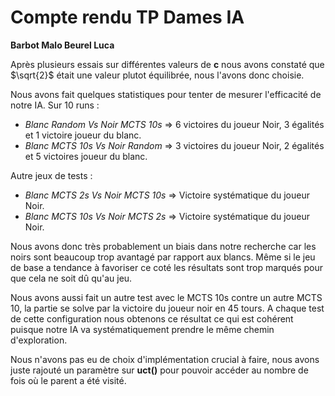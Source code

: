 # Compte rendu TP Dames IA

**Barbot Malo
Beurel Luca**

Après plusieurs essais sur différentes valeurs de **c** nous avons constaté que $\sqrt{2}$ était une valeur plutot équilibrée, nous l'avons donc choisie.

Nous avons fait quelques statistiques pour tenter de mesurer l'efficacité de notre IA.
Sur 10 runs : 
- *Blanc Random Vs Noir MCTS 10s* => 6 victoires du joueur Noir, 3 égalités et 1 victoire joueur du blanc.
- *Blanc MCTS 10s Vs Noir Random* => 3 victoires du joueur Noir, 2 égalités et 5 victoires joueur du blanc.

Autre jeux de tests : 
- *Blanc MCTS 2s Vs Noir MCTS 10s* => Victoire systématique du joueur Noir.
- *Blanc MCTS 10s Vs Noir MCTS 2s* => Victoire systématique du joueur Noir.

Nous avons donc très probablement un biais dans notre recherche car les noirs sont beaucoup trop avantagé par rapport aux blancs. Même si le jeu de base a tendance à favoriser ce coté les résultats sont trop marqués pour que cela ne soit dû qu'au jeu.

Nous avons aussi fait un autre test avec le MCTS 10s contre un autre MCTS 10, la partie se solve par la victoire du joueur noir en 45 tours. A chaque test de cette configuration nous obtenons ce résultat ce qui est cohérent puisque notre IA va systématiquement prendre le même chemin d'exploration.


Nous n'avons pas eu de choix d'implémentation crucial à faire, nous avons juste rajouté un paramètre sur **uct()** pour pouvoir accéder au nombre de fois où le parent a été visité.
